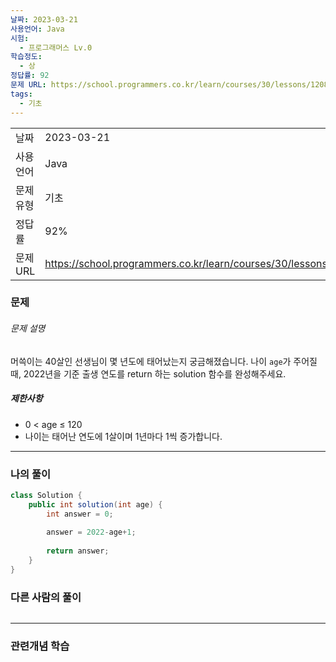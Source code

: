 ```yaml
---
날짜: 2023-03-21
사용언어: Java
시험:
  - 프로그래머스 Lv.0
학습정도:
  - 상
정답률: 92
문제 URL: https://school.programmers.co.kr/learn/courses/30/lessons/120820
tags:
  - 기초
---
```

|        |                                                                  |
| ------ | ---------------------------------------------------------------- |
| 날짜     | 2023-03-21                                                       |
| 사용 언어  | Java                                                             |
| 문제 유형  | 기초                                                               |
| 정답률    | 92%                                                              |
| 문제 URL | https://school.programmers.co.kr/learn/courses/30/lessons/120820 |

### 문제

###### 문제 설명

머쓱이는 40살인 선생님이 몇 년도에 태어났는지 궁금해졌습니다. 나이 `age`가 주어질 때, 2022년을 기준 출생 연도를 return 하는 solution 함수를 완성해주세요.

##### 제한사항

- 0 < age ≤ 120
- 나이는 태어난 연도에 1살이며 1년마다 1씩 증가합니다.

---

### 나의 풀이

```java
class Solution {
    public int solution(int age) {
        int answer = 0;
        
        answer = 2022-age+1;
        
        return answer;
    }
}
```

### 다른 사람의 풀이

```java

```

---
### 관련개념 학습
